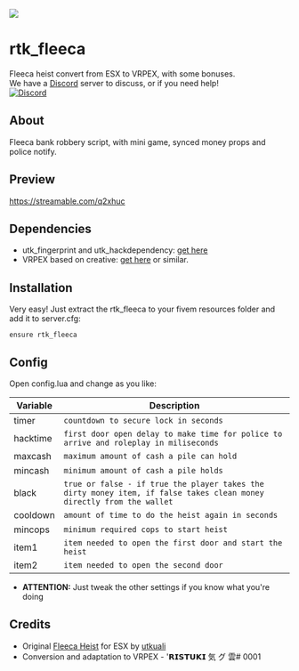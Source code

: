 ![](fleeca%20heist.png)

# rtk_fleeca
Fleeca heist convert from ESX to VRPEX, with some bonuses.<br>
We have a [Discord](https://discord.gg/V9MT4zr) server to discuss, or if you need help!  
[![Discord](https://img.shields.io/discord/736977037591576636?color=blueviolet&label=Discord)](https://discord.gg/V9MT4zr)

## About
Fleeca bank robbery script, with mini game, synced money props and police notify.

## Preview
https://streamable.com/q2xhuc

## Dependencies
* utk_fingerprint and utk_hackdependency: [get here](https://github.com/utkuali/Finger-Print-Hacking-Game)
* VRPEX based on creative: [get here](https://github.com/contatosummerz/vrpex) or similar.

## Installation


Very easy! Just extract the rtk_fleeca to your fivem resources folder and add it to server.cfg:

``
ensure rtk_fleeca
``

## Config

Open config.lua and change as you like:

|       Variable         |Description                          |
|----------------|-------------------------------|
|timer|`countdown to secure lock in seconds`            |
|hacktime|`first door open delay to make time for police to arrive and roleplay in miliseconds`            |
|maxcash|`maximum amount of cash a pile can hold`            |
|mincash|`minimum amount of cash a pile holds`            |
|black|`true or false - if true the player takes the dirty money item, if false takes clean money directly from the wallet`            |
|cooldown|`amount of time to do the heist again in seconds`            |
|mincops|`minimum required cops to start heist`            |
|item1|`item needed to open the first door and start the heist`            |
|item2|`item needed to open the second door`            |

* **ATTENTION:** Just tweak the other settings if you know what you're doing

## Credits

* Original [Fleeca Heist](https://github.com/utkuali/Fleeca-Bank-Heists) for ESX by [utkuali](https://github.com/utkuali)
* Conversion and adaptation to VRPEX - '𝗥𝗜𝗦𝗧𝗨𝗞𝗜 気 グ 雲# 0001

